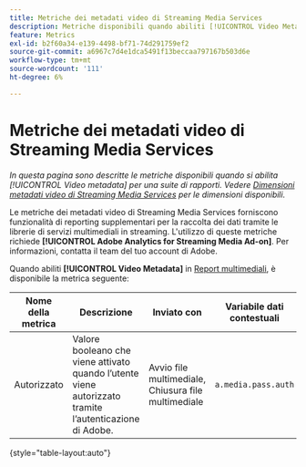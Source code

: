 ```yaml
---
title: Metriche dei metadati video di Streaming Media Services
description: Metriche disponibili quando abiliti [!UICONTROL Video Metadata] per una suite di rapporti.
feature: Metrics
exl-id: b2f60a34-e139-4498-bf71-74d291759ef2
source-git-commit: a6967c7d4e1dca5491f13beccaa797167b503d6e
workflow-type: tm+mt
source-wordcount: '111'
ht-degree: 6%

---
```


# Metriche dei metadati video di Streaming Media Services

*In questa pagina sono descritte le metriche disponibili quando si abilita [!UICONTROL Video metadata] per una suite di rapporti. Vedere [Dimensioni metadati video di Streaming Media Services](../dimensions/sm-video-metadata.md) per le dimensioni disponibili.*

Le metriche dei metadati video di Streaming Media Services forniscono funzionalità di reporting supplementari per la raccolta dei dati tramite le librerie di servizi multimediali in streaming. L&#39;utilizzo di queste metriche richiede **[!UICONTROL Adobe Analytics for Streaming Media Ad-on]**. Per informazioni, contatta il team del tuo account di Adobe.

Quando abiliti **[!UICONTROL Video Metadata]** in [Report multimediali](/help/admin/tools/manage-rs/edit-settings/media-management.md), è disponibile la metrica seguente:

| Nome della metrica | Descrizione | Inviato con | Variabile dati contestuali |
| --- | --- | --- | --- |
| Autorizzato | Valore booleano che viene attivato quando l’utente viene autorizzato tramite l’autenticazione di Adobe. | Avvio file multimediale, Chiusura file multimediale | `a.media.pass.auth` |

{style="table-layout:auto"}
